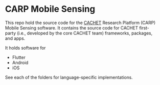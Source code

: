 # CARP Mobile Sensing

This repo hold the source code for the [CACHET](http://www.cachet.dk/) Research Platform (CARP) Mobile Sensing software.
It contains the source code for CACHET first-party (i.e., developed by the core CACHET team) frameworks, packages, and apps.

It holds software for

* Flutter
* Android
* iOS

See each of the folders for language-specific implementations.
